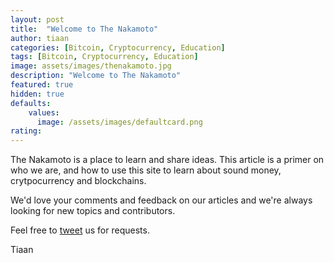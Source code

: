 ```yaml
---
layout: post
title:  "Welcome to The Nakamoto"
author: tiaan
categories: [Bitcoin, Cryptocurrency, Education]
tags: [Bitcoin, Cryptocurrency, Education]
image: assets/images/thenakamoto.jpg
description: "Welcome to The Nakamoto"
featured: true
hidden: true
defaults:
    values:
      image: /assets/images/defaultcard.png  
rating:
---
```


The Nakamoto is a place to learn and share ideas. This article is a primer on who we are, and how to use this site to learn about sound money, crytpocurrency and blockchains.

We'd love your comments and feedback on our articles and we're always looking for new topics and contributors. 

Feel free to <a href="https://twitter.com/TheNakamotoCom" target="0">tweet</a> us for requests. 

Tiaan
